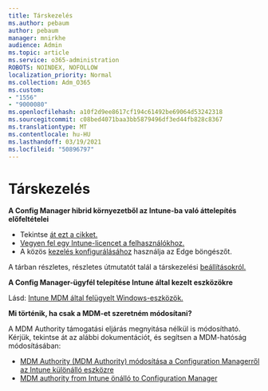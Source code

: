 ```yaml
---
title: Társkezelés
ms.author: pebaum
author: pebaum
manager: mnirkhe
audience: Admin
ms.topic: article
ms.service: o365-administration
ROBOTS: NOINDEX, NOFOLLOW
localization_priority: Normal
ms.collection: Adm_O365
ms.custom:
- "1556"
- "9000080"
ms.openlocfilehash: a10f2d9ee8617cf194c61492be69064d53242318
ms.sourcegitcommit: c08bed4071baa3bb5879496df3ed44fb828c8367
ms.translationtype: MT
ms.contentlocale: hu-HU
ms.lasthandoff: 03/19/2021
ms.locfileid: "50896797"
---
```

# <a name="co-management"></a>Társkezelés

**A Config Manager hibrid környezetből az Intune-ba való áttelepítés előfeltételei**

- Tekintse [át ezt a cikket.](https://docs.microsoft.com/mem/configmgr/mdm/understand/what-happened-to-hybrid)
- [Vegyen fel egy Intune-licencet a felhasználókhoz.](https://docs.microsoft.com/mem/intune/fundamentals/licenses-assign)
- A közös [kezelés konfigurálásához](https://www.microsoft.com/edge) használja az Edge böngészőt.

A tárban részletes, részletes útmutatót talál a társkezelési [beállításokról.](https://admin.microsoft.com/AdminPortal/Home?#/modernonboarding/comanagesetupguide)

**A Config Manager-ügyfél telepítése Intune által kezelt eszközökre**

Lásd: [Intune MDM által felügyelt Windows-eszközök.](https://docs.microsoft.com/mem/configmgr/core/clients/deploy/deploy-clients-to-windows-computers#bkmk_mdm)

**Mi történik, ha csak a MDM-et szeretném módosítani?**

A MDM Authority támogatási eljárás megnyitása nélkül is módosítható. Kérjük, tekintse át az alábbi dokumentációt, és segítsen a MDM-hatóság módosításában:

- [MDM Authority (MDM Authority) módosítása a Configuration Managerről az Intune különálló eszközre](https://docs.microsoft.com/mem/configmgr/mdm/understand/what-happened-to-hybrid)
- [MDM authority from Intune önálló to Configuration Manager](https://docs.microsoft.com/mem/configmgr/mdm/understand/what-happened-to-hybrid)
